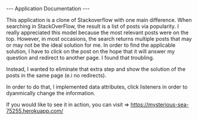 --- Application Documentation --- 

This application is a clone of Stackoverflow with one main difference. When searching in StackOverFlow, the result is a list of posts via popularity. I really appreciated this model because the most relevant posts were on the top. However, in most occasions, the search returns multiple posts that may or may not be the ideal solution for me. In order to find the applicable solution, I have to click on the post on the hope that it will answer my question and redirect to another page. I found that troubling. 

Instead, I wanted to eliminate that extra step and show the solution of the posts in the same page (e.i no redirects). 

In order to do that, I implemented data attributes, click listeners in order to dyanmically change the information. 

If you would like to see it in action, you can visit => https://mysterious-sea-75255.herokuapp.com/
